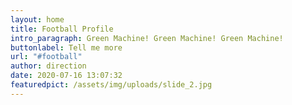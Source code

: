 ```yaml
---
layout: home
title: Football Profile
intro_paragraph: Green Machine! Green Machine! Green Machine!
buttonlabel: Tell me more
url: "#football"
author: direction
date: 2020-07-16 13:07:32
featuredpict: /assets/img/uploads/slide_2.jpg
---
```

